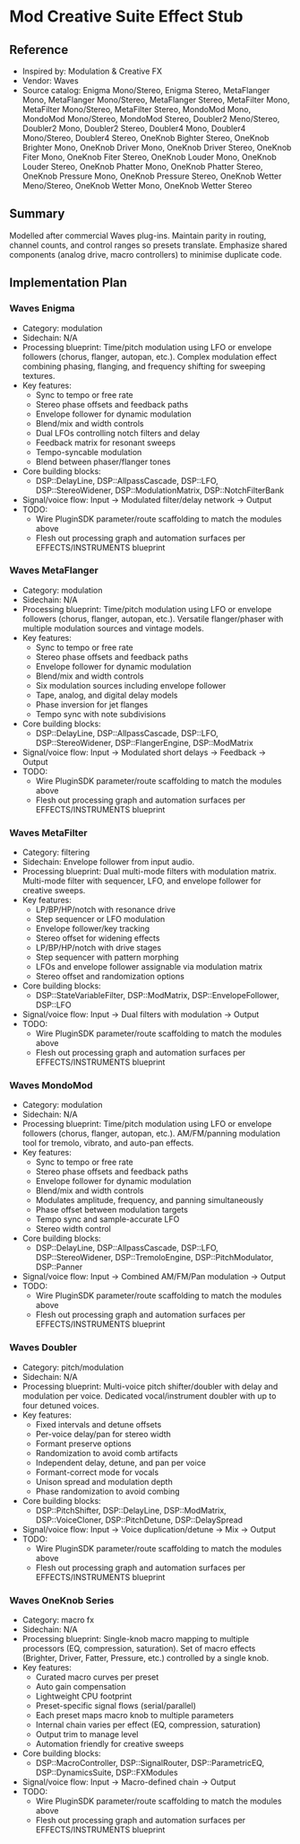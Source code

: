 # Mod Creative Suite Effect Stub

## Reference
- Inspired by: Modulation & Creative FX
- Vendor: Waves
- Source catalog: Enigma Mono/Stereo, Enigma Stereo, MetaFlanger Mono, MetaFlanger Mono/Stereo, MetaFlanger Stereo, MetaFilter Mono, MetaFilter Mono/Stereo, MetaFilter Stereo, MondoMod Mono, MondoMod Mono/Stereo, MondoMod Stereo, Doubler2 Meno/Stereo, Doubler2 Mono, Doubler2 Stereo, Doubler4 Mono, Doubler4 Mono/Stereo, Doubler4 Stereo, OneKnob Bighter Stereo, OneKnob Brighter Mono, OneKnob Driver Mono, OneKnob Driver Stereo, OneKnob Fiter Mono, OneKnob Fiter Stereo, OneKnob Louder Mono, OneKnob Louder Stereo, OneKnob Phatter Mono, OneKnob Phatter Stereo, OneKnob Pressure Mono, OneKnob Pressure Stereo, OneKnob Wetter Meno/Stereo, OneKnob Wetter Mono, OneKnob Wetter Stereo

## Summary
Modelled after commercial Waves plug-ins. Maintain parity in routing, channel counts, and control ranges so presets translate. Emphasize shared components (analog drive, macro controllers) to minimise duplicate code.

## Implementation Plan
### Waves Enigma
- Category: modulation
- Sidechain: N/A
- Processing blueprint: Time/pitch modulation using LFO or envelope followers (chorus, flanger, autopan, etc.). Complex modulation effect combining phasing, flanging, and frequency shifting for sweeping textures.
- Key features:
  - Sync to tempo or free rate
  - Stereo phase offsets and feedback paths
  - Envelope follower for dynamic modulation
  - Blend/mix and width controls
  - Dual LFOs controlling notch filters and delay
  - Feedback matrix for resonant sweeps
  - Tempo-syncable modulation
  - Blend between phaser/flanger tones
- Core building blocks:
  - DSP::DelayLine, DSP::AllpassCascade, DSP::LFO, DSP::StereoWidener, DSP::ModulationMatrix, DSP::NotchFilterBank
- Signal/voice flow: Input → Modulated filter/delay network → Output
- TODO:
  - Wire PluginSDK parameter/route scaffolding to match the modules above
  - Flesh out processing graph and automation surfaces per EFFECTS/INSTRUMENTS blueprint

### Waves MetaFlanger
- Category: modulation
- Sidechain: N/A
- Processing blueprint: Time/pitch modulation using LFO or envelope followers (chorus, flanger, autopan, etc.). Versatile flanger/phaser with multiple modulation sources and vintage models.
- Key features:
  - Sync to tempo or free rate
  - Stereo phase offsets and feedback paths
  - Envelope follower for dynamic modulation
  - Blend/mix and width controls
  - Six modulation sources including envelope follower
  - Tape, analog, and digital delay models
  - Phase inversion for jet flanges
  - Tempo sync with note subdivisions
- Core building blocks:
  - DSP::DelayLine, DSP::AllpassCascade, DSP::LFO, DSP::StereoWidener, DSP::FlangerEngine, DSP::ModMatrix
- Signal/voice flow: Input → Modulated short delays → Feedback → Output
- TODO:
  - Wire PluginSDK parameter/route scaffolding to match the modules above
  - Flesh out processing graph and automation surfaces per EFFECTS/INSTRUMENTS blueprint

### Waves MetaFilter
- Category: filtering
- Sidechain: Envelope follower from input audio.
- Processing blueprint: Dual multi-mode filters with modulation matrix. Multi-mode filter with sequencer, LFO, and envelope follower for creative sweeps.
- Key features:
  - LP/BP/HP/notch with resonance drive
  - Step sequencer or LFO modulation
  - Envelope follower/key tracking
  - Stereo offset for widening effects
  - LP/BP/HP/notch with drive stages
  - Step sequencer with pattern morphing
  - LFOs and envelope follower assignable via modulation matrix
  - Stereo offset and randomization options
- Core building blocks:
  - DSP::StateVariableFilter, DSP::ModMatrix, DSP::EnvelopeFollower, DSP::LFO
- Signal/voice flow: Input → Dual filters with modulation → Output
- TODO:
  - Wire PluginSDK parameter/route scaffolding to match the modules above
  - Flesh out processing graph and automation surfaces per EFFECTS/INSTRUMENTS blueprint

### Waves MondoMod
- Category: modulation
- Sidechain: N/A
- Processing blueprint: Time/pitch modulation using LFO or envelope followers (chorus, flanger, autopan, etc.). AM/FM/panning modulation tool for tremolo, vibrato, and auto-pan effects.
- Key features:
  - Sync to tempo or free rate
  - Stereo phase offsets and feedback paths
  - Envelope follower for dynamic modulation
  - Blend/mix and width controls
  - Modulates amplitude, frequency, and panning simultaneously
  - Phase offset between modulation targets
  - Tempo sync and sample-accurate LFO
  - Stereo width control
- Core building blocks:
  - DSP::DelayLine, DSP::AllpassCascade, DSP::LFO, DSP::StereoWidener, DSP::TremoloEngine, DSP::PitchModulator, DSP::Panner
- Signal/voice flow: Input → Combined AM/FM/Pan modulation → Output
- TODO:
  - Wire PluginSDK parameter/route scaffolding to match the modules above
  - Flesh out processing graph and automation surfaces per EFFECTS/INSTRUMENTS blueprint

### Waves Doubler
- Category: pitch/modulation
- Sidechain: N/A
- Processing blueprint: Multi-voice pitch shifter/doubler with delay and modulation per voice. Dedicated vocal/instrument doubler with up to four detuned voices.
- Key features:
  - Fixed intervals and detune offsets
  - Per-voice delay/pan for stereo width
  - Formant preserve options
  - Randomization to avoid comb artifacts
  - Independent delay, detune, and pan per voice
  - Formant-correct mode for vocals
  - Unison spread and modulation depth
  - Phase randomization to avoid combing
- Core building blocks:
  - DSP::PitchShifter, DSP::DelayLine, DSP::ModMatrix, DSP::VoiceCloner, DSP::PitchDetune, DSP::DelaySpread
- Signal/voice flow: Input → Voice duplication/detune → Mix → Output
- TODO:
  - Wire PluginSDK parameter/route scaffolding to match the modules above
  - Flesh out processing graph and automation surfaces per EFFECTS/INSTRUMENTS blueprint

### Waves OneKnob Series
- Category: macro fx
- Sidechain: N/A
- Processing blueprint: Single-knob macro mapping to multiple processors (EQ, compression, saturation). Set of macro effects (Brighter, Driver, Fatter, Pressure, etc.) controlled by a single knob.
- Key features:
  - Curated macro curves per preset
  - Auto gain compensation
  - Lightweight CPU footprint
  - Preset-specific signal flows (serial/parallel)
  - Each preset maps macro knob to multiple parameters
  - Internal chain varies per effect (EQ, compression, saturation)
  - Output trim to manage level
  - Automation friendly for creative sweeps
- Core building blocks:
  - DSP::MacroController, DSP::SignalRouter, DSP::ParametricEQ, DSP::DynamicsSuite, DSP::FXModules
- Signal/voice flow: Input → Macro-defined chain → Output
- TODO:
  - Wire PluginSDK parameter/route scaffolding to match the modules above
  - Flesh out processing graph and automation surfaces per EFFECTS/INSTRUMENTS blueprint
